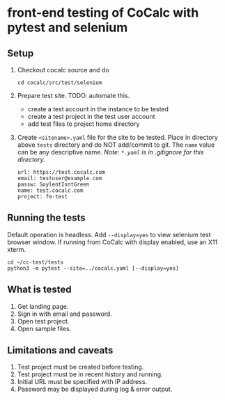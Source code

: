 # front-end testing of CoCalc with pytest and selenium

## Setup

1. Checkout cocalc source and do

    ```
    cd cocalc/src/test/selenium
    ```

1. Prepare test site. TODO: automate this.

    - create a test account in the instance to be tested
    - create a test project in the test user account
    - add test files to project home directory


1. Create `<sitename>.yaml` file for the site to be tested. Place in directory above `tests` directory and do NOT add/commit to git. The `name` value can be any descriptive name. *Note: `*.yaml` is in .gitignore for this directory.*

    ```
    url: https://test.cocalc.com
    email: testuser@example.com
    passw: SoylentIsntGreen
    name: test.cocalc.com
    project: fe-test
    ```

## Running the tests

Default operation is headless. Add `--display=yes` to view selenium test browser window. If running from CoCalc with display enabled, use an X11 xterm.

```
cd ~/cc-test/tests
python3 -m pytest --site=../cocalc.yaml [--display=yes]
```

## What is tested

1. Get landing page.
1. Sign in with email and password.
1. Open test project.
1. Open sample files.

## Limitations and caveats

1. Test project must be created before testing.
1. Test project must be in recent history and running.
1. Initial URL must be specified with IP address.
1. Password may be displayed during log & error output.
